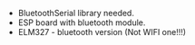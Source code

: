 - BluetoothSerial library needed.
- ESP board with bluetooth module.
- ELM327 - bluetooth version (Not WIFI one!!!)
